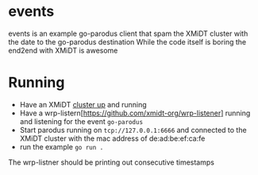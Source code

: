 # events
events is an example go-parodus client that spam the XMiDT cluster with the date to the go-parodus destination
While the code itself is boring the end2end with XMiDT is awesome
# Running
- Have an XMiDT [cluster up](https://xmidt.io/docs/operating/getting_started/) and running
- Have a wrp-listern[https://github.com/xmidt-org/wrp-listener] running and listening for the event `go-parodus`
- Start parodus running on `tcp://127.0.0.1:6666` and connected to the XMiDT cluster with the mac address
of de:ad:be:ef:ca:fe
- run the example `go run .`

The wrp-listner should be printing out consecutive timestamps

